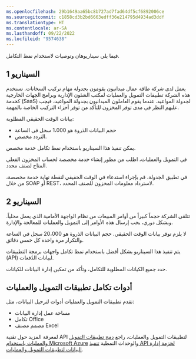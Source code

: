 ```yaml
---
ms.openlocfilehash: 29b1649aa65bc8b727ad7fad64df5cf6892006ce
ms.sourcegitcommit: c1858cd3b2bd6663edff36e214795d4934ad3ddf
ms.translationtype: HT
ms.contentlocale: ar-SA
ms.lasthandoff: 09/22/2022
ms.locfileid: "9574638"
---
```

فيما يلي سيناريوهان وتوصيات لاستخدام نمط التكامل. 

## <a name="scenario-1"></a>السيناريو 1

يعمل لدى شركة طاقة عمال ميدانيون يقومون بجدولة مهام تركيب السخانات. تستخدم هذه الشركة تطبيقات التمويل والعمليات لمكتب الشئون الإدارية وبرامج الجهات الخارجية كخدمة (SaaS) لجدولة المواعيد. عندما يقوم العاملون الميدانيون بجدولة المواعيد، فيجب عليهم النظر في مدى توفر المخزون للتأكد من توفر أجزاء التركيب الخاصة بالمهمة. 

بيانات الوقت الحقيقي المطلوبة: 

- حجم البيانات الذروة هو 1،000 سجل في الساعة
- التردد مخصص.

يمكن تنفيذ هذا السيناريو باستخدام نمط تكامل خدمة مخصص.

في التمويل والعمليات، اطلب من مطور إنشاء خدمة مخصصة لحساب المخزون الفعلي المتاح لصنف محدد.

في تطبيق الجدولة، قم بإجراء استدعاء في الوقت الحقيقي لنقطة نهاية خدمة مخصصة، من خلال SOAP أو REST، لاسترداد معلومات المخزون للصنف المحدد.

## <a name="scenario-2"></a>السيناريو 2

تتلقى الشركة حجماً كبيراً من أوامر المبيعات من نظام الواجهة الأمامية الذي يعمل محلياً. وبشكل دوري، يجب إرسال هذه الأوامر إلى التمويل والعمليات للمعالجة والإدارة.

لا يلزم توفر بيانات الوقت الحقيقي. حجم البيانات الذروة هو 20،000 سجل في الساعة والتكرار مرة واحدة كل خمس دقائق.

يتم تنفيذ هذا السيناريو بشكل أفضل باستخدام نمط تكامل واجهات برمجة التطبيقات (API) لبيانات الدُفعات.

حدد جميع الكيانات المطلوبة للتكامل، وتأكد من تمكين إدارة البيانات للكيانات.

## <a name="finance-and-operations-apps-integration-tools"></a>أدوات تكامل تطبيقات التمويل والعمليات

تقدم تطبيقات التمويل والعمليات أدوات لترحيل البيانات، مثل:

- مساحة عمل إدارة البيانات
- تكامل Office
- مصمم مصنف Excel


لمعرفة المزيد حول تقنية API لتطبيقات التمويل والعمليات، راجع [دمج تطبيقات التمويل والعمليات باستخدام Microsoft Azure](/training/modules/integrate-azure-finance-operations/?azure-portal=true) والوحدات النمطية [تنفيذ API لحزمة إدارة البيانات لتطبيقات التمويل والعمليات](/training/modules/data-package-api-finance-operations/?azure-portal=true).
 
